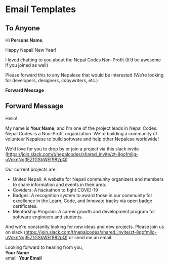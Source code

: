 # Email Templates

## To Anyone
Hi **Persons Name**,

Happy Nepali New Year!

I loved chatting to you about the Nepal Codes Non-Profit (It’d be awesome if you joined as well)

Please forward this to any Nepalese that would be interested (We’re looking for developers, designers, copywriters, etc.)

**Forward Message**


## Forward Message

Hello!

My name is **Your Name**, and I'm one of the project leads in Nepal Codes. Nepal Codes is a Non-Profit organization. We're building a community of volunteer Nepalese to build software and help other Nepalese worldwide!

We'd love for you to drop by or join a project via this slack invite (https://join.slack.com/t/nepalcodes/shared_invite/zt-8gofmllg-uVoknNg3EZ1GSkWEf982pQ)

Our current projects are:
 - United Nepali: A website for Nepali community organizers and members to share information and events in their area.
 - Coviders: A hackathon to fight COVID-19
 - Badges: A recognition system to award those in our community for excellence in the Learn, Code, and Innovate tracks via open badge certificates.
 - Mentorship Program: A career growth and development program for software engineers and students.

And we're constantly looking for new ideas and new projects. Please join us on slack (https://join.slack.com/t/nepalcodes/shared_invite/zt-8gofmllg-uVoknNg3EZ1GSkWEf982pQ) or send me an email.


Looking forward to hearing from you,
<br>
**Your Name**
<br>
email: **Your Email**
